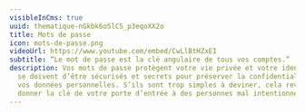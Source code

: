 ```yaml
---
visibleInCms: true
uuid: thematique-nGkbk6oSlC5_p3eqoXX2o
title: Mots de passe
icon: mots-de-passe.png
videoUrl: https://www.youtube.com/embed/CwLlBtHZxEI
subtitle: “Le mot de passe est la clé angulaire de tous vos comptes.”
description: Vos mots de passe protègent votre vie privée et votre identité. Ils
  se doivent d’être sécurisés et secrets pour préserver la confidentialité de
  vos données personnelles. S’ils sont trop simples à deviner, cela revient à
  donner la clé de votre porte d’entrée à des personnes mal intentionnées.
---
```


